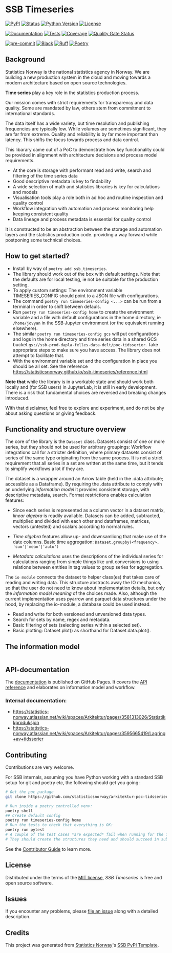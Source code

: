 # SSB Timeseries

[![PyPI](https://img.shields.io/pypi/v/ssb-timeseries.svg)][pypi status]
[![Status](https://img.shields.io/pypi/status/ssb-timeseries.svg)][pypi status]
[![Python Version](https://img.shields.io/pypi/pyversions/ssb-timeseries)][pypi status]
[![License](https://img.shields.io/pypi/l/ssb-timeseries)][license]

[![Documentation](https://github.com/statisticsnorway/ssb-timeseries/actions/workflows/docs.yml/badge.svg)][documentation]
[![Tests](https://github.com/statisticsnorway/ssb-timeseries/actions/workflows/tests.yml/badge.svg)][tests]
[![Coverage](https://sonarcloud.io/api/project_badges/measure?project=statisticsnorway_ssb-timeseries&metric=coverage)][sonarcov]
[![Quality Gate Status](https://sonarcloud.io/api/project_badges/measure?project=statisticsnorway_ssb-timeseries&metric=alert_status)][sonarquality]

[![pre-commit](https://img.shields.io/badge/pre--commit-enabled-brightgreen?logo=pre-commit&logoColor=white)][pre-commit]
[![Black](https://img.shields.io/badge/code%20style-black-000000.svg)][black]
[![Ruff](https://img.shields.io/endpoint?url=https://raw.githubusercontent.com/astral-sh/ruff/main/assets/badge/v2.json)](https://github.com/astral-sh/ruff)
[![Poetry](https://img.shields.io/endpoint?url=https://python-poetry.org/badge/v0.json)][poetry]

[pypi status]: https://pypi.org/project/ssb-timeseries/
[documentation]: https://statisticsnorway.github.io/ssb-timeseries
[API reference]: https://statisticsnorway.github.io/ssb-timeseries/reference.html
[tests]: https://github.com/statisticsnorway/ssb-timeseries/actions?workflow=Tests
[sonarcov]: https://sonarcloud.io/summary/overall?id=statisticsnorway_ssb-timeseries
[sonarquality]: https://sonarcloud.io/summary/overall?id=statisticsnorway_ssb-timeseries
[pre-commit]: https://github.com/pre-commit/pre-commit
[black]: https://github.com/psf/black
[poetry]: https://python-poetry.org/

## Background

Statistics Norway is the national statistics agency in Norway. We are building a new production system in the cloud and moving towards a modern architecture based on open source technologies.

**Time series** play a key role in the statistics production process.

Our mission comes with strict requirements for transparency and data quality. Some are mandated by law, others stem from commitment to international standards.

The data itself has a wide variety, but time resolution and publishing frequencies are typically low. While volumes are sometimes significant, they are far from extreme. Quality and reliability is by far more important than latency. This shifts the focus towards process and data control.

This libarary came out of a PoC to demonstrate how key functionality could be provided in alignment with architecture decisions and process model requirements.

- At the core is storage with performant read and write, search and filtering of the time series data
- Good descriptive metadata is key to findability
- A wide selection of math and statistics libraries is key for calculations and models
- Visualisation tools play a role both in ad hoc and routine inspection and quality control
- Workflow integration with automation and process monitoring help keeping consistent quality
- Data lineage and process metadata is essential for quality control

It is constructed to be an abstraction between the storage and automation layers and the statistics production code. providing a way forward while postponing some technical choices.

## How to get started?

- Install by way of `poetry add ssb_timeseries`.
- The library should work out of the box with default settings. Note that the defaults are for local testing, ie not be suitable for the production setting.
- To apply custom settings: The environment variable TIMESERIES_CONFIG should point to a JSON file with configurations.
- The command `poetry run timeseries-config <...>` can be run from a terminal in order to shift between defauls.
- Run `poetry run timeseries-config home` to create the environment variable and a file with default configurations in the home directory, ie `/home/jovyan` in the SSB Jupyter environment (or the equivalent running elsewhere).
- The similar `poetry run timeseries-config gcs` will put configurations and logs in the home directory and time series data in a shared GCS bucket `gs://ssb-prod-dapla-felles-data-delt/poc-tidsserier`. Take appropriate steps to make sure you have access. The library does not attempt to facilitate that.
- With the environment variable set and the configuration in place you should be all set. See the reference https://statisticsnorway.github.io/ssb-timeseries/reference.html

**Note that** while the library is in a workable state and should work both locally and (for SSB users) in JupyterLab, it is still in early development. There is a risk that fundamental choices are reversed and breaking changes introduced.

With that disclaimer, feel free to explore and experiment, and do not be shy about asking questions or giving feedback.


## Functionality and structure overview

The core of the library is the `Dataset` class. Datasets consist of one or more series, but they should not be used for arbitrary groupings: Workflow integrations call for a stricter definition, where primary datasets consist of series of the same type originating from the same process. It is not a strict requirement that all series in a set are written at the same time, but it tends to simplify workflows a lot if they are.

The dataset is a wrapper around an Arrow table (held in the .data attribute; accessible as a Dataframe). By requiring the .data attribute to comply with an underlying _information model_ it provides consistent storage, with descriptive metadata, search. Format restrictions enables calculation features:
- Since each series is represented as a column vector in a dataset matrix, *linear algebra* is readily available. Datasets can be added, subtracted, multiplied and divided with each other and dataframes, matrices, vectors (untested) and scalars according to normal rules.
- *Time algebra* features allow up- and downsamliong that make use of the date columns. Basic time aggregation:
`Dataset.groupby(<frequency>, 'sum'|'mean'|'auto')`

- *Metadata calculations* uses the descriptions of the individual series for calculations ranging from simple things like unit conversions to using relations between entities in tag values to group series for aggregation.


The `io module` connects the dataset to helper class(es) that takes care of reading and writing data. This structure abstracts away the IO mechanics, so that the user do not need to know about implementation details, but only the _information model meaning_ of the choices made. Also, although the current implementation uses pyarrow and parquet data structures under the hood, by replacing the io-module, a database could be used instead.


- Read and write for both versioned and unversioned data types.
- Search for sets by name, regex and metadata.
- Basic filtering of sets (selecting series within a selected set).
- Basic plotting: Dataset.plot() as shorthand for Dataset.data.plot(<and sensible defaults>).

## The information model

```{include} docs/info-model.md
```

## API-documentation

The [documentation] is published on GitHub Pages. It covers the [API reference] and elaborates on information model and workflow.

### Internal documentation:

- https://statistics-norway.atlassian.net/wiki/spaces/Arkitektur/pages/3581313026/Statistikkproduksjon
- https://statistics-norway.atlassian.net/wiki/spaces/Arkitektur/pages/3595665419/Lagring+av+tidsserier

## Contributing

Contributions are very welcome.

For SSB internals, assuming you have Python working with a standard SSB setup for git and poetry etc, the following should get you going:

```bash
# Get the poc package
git clone https://github.com/statisticsnorway/arkitektur-poc-tidsserier.git

# Run inside a poetry controlled venv:
poetry shell
## Create default config
poetry run timeseries-config home
# Run the tests to check that everything is OK:
poetry run pytest
# A couple of the test cases *are expected* fail when running for the first time in a new location.
# They should create the structures they need and should succeed in subsequent runs.
```

See the [Contributor Guide] to learn more.

## License

Distributed under the terms of the [MIT license][license],
_SSB Timeseries_ is free and open source software.

## Issues

If you encounter any problems,
please [file an issue] along with a detailed description.

## Credits

This project was generated from [Statistics Norway]'s [SSB PyPI Template].

[statistics norway]: https://www.ssb.no/en
[pypi]: https://pypi.org/
[ssb pypi template]: https://github.com/statisticsnorway/ssb-pypitemplate
[file an issue]: https://github.com/statisticsnorway/ssb-timeseries/issues
[pip]: https://pip.pypa.io/

<!-- github-only -->

[license]: https://github.com/statisticsnorway/ssb-timeseries/blob/main/LICENSE
[contributor guide]: https://github.com/statisticsnorway/ssb-timeseries/blob/main/CONTRIBUTING.md
[reference guide]: https://statisticsnorway.github.io/ssb-timeseries/reference.html
